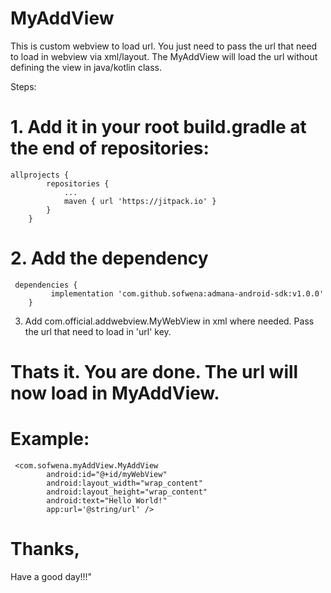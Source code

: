 # MyAddView

This is custom webview to load url. You just need to pass the url that need to load in webview via xml/layout. The MyAddView will load the url without defining the view in java/kotlin class. 

Steps:
# 1. Add it in your root build.gradle at the end of repositories:

	allprojects {
			repositories {
				...
				maven { url 'https://jitpack.io' }
			}
		}
  
  
# 2. Add the dependency

  	 dependencies {
	      	 implementation 'com.github.sofwena:admana-android-sdk:v1.0.0'
		}
  
  
3. Add com.official.addwebview.MyWebView in xml where needed. Pass the url that need to load in 'url' key.

# Thats it. You are done. The url will now load in MyAddView. 

# Example:

	 <com.sofwena.myAddView.MyAddView
       		android:id="@+id/myWebView"
        	android:layout_width="wrap_content"
        	android:layout_height="wrap_content"
        	android:text="Hello World!"
        	app:url='@string/url' />
        
	
# Thanks,
 Have a good day!!!"
  
